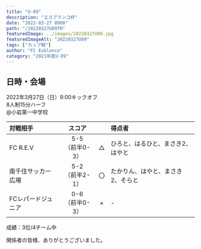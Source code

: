 ```yaml
---
title: "U-09"
description: "エスブランコ杯"
date: "2022-03-27 0900"
path: "/20220327U09TM"
featuredImage: ../images/20220327U09.jpg
featuredImageAlt: "20220327U09"
tags: ["カップ戦"]
author: "FC Esblanco"
category: "2021年度U-09"
---
```


## 日時・会場

2022年3月27日（日）9:00キックオフ <br>
8人制15分ハーフ<br>
@小岩第一中学校

| 対戦相手| スコア |   | 得点者  |
|:----|:------:|:-:|:--------|
| FC R.E.V | 5-5<br>（前半0-3） | △ |ひろと、はるひと、まさき2、はやと|
| 南千住サッカー広場 | 5-2<br>（前半2-1） | 〇 |たかりん、はやと、まさき2、そらと|
| FCレパードジュニア | 0-6<br>（前半0-3） | × |-|

成績：3位/4チーム中


関係者の皆様、ありがとうございました。